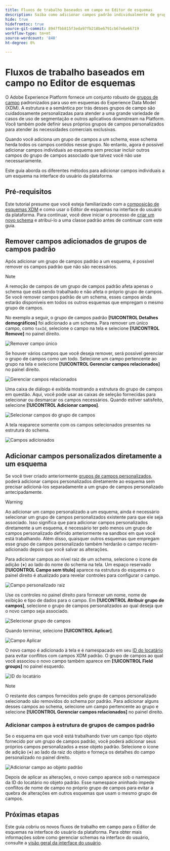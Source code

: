 ```yaml
---
title: Fluxos de trabalho baseados em campo no Editor de esquemas
description: Saiba como adicionar campos padrão individualmente de grupos de campos definidos pelo Adobe aos seus esquemas do Experience Data Model (XDM).
hide: true
hidefromtoc: true
source-git-commit: 8947fbb815f3eda97fb218be6791cb67e6e66719
workflow-type: tm+mt
source-wordcount: '848'
ht-degree: 0%

---
```


# Fluxos de trabalho baseados em campo no Editor de esquemas

O Adobe Experience Platform fornece um conjunto robusto de [grupos de campo](../schema/composition.md#field-group) padronizados para uso em esquemas do Experience Data Model (XDM). A estrutura e a semântica por trás desses grupos de campo são cuidadosamente personalizadas para atender a uma grande variedade de casos de uso de segmentação e outros aplicativos downstream na Platform. Você também pode definir seus próprios grupos de campos personalizados para atender às necessidades comerciais exclusivas.

Quando você adiciona um grupo de campos a um schema, esse schema herda todos os campos contidos nesse grupo. No entanto, agora é possível adicionar campos individuais ao esquema sem precisar incluir outros campos do grupo de campos associado que talvez você não use necessariamente.

Este guia aborda os diferentes métodos para adicionar campos individuais a um esquema na interface do usuário da plataforma.

## Pré-requisitos

Este tutorial presume que você esteja familiarizado com a [composição de esquemas XDM](../schema/composition.md) e como usar o Editor de esquemas na interface do usuário da plataforma. Para continuar, você deve iniciar o processo de [criar um novo schema](./resources/schemas.md) e atribuí-lo a uma classe padrão antes de continuar com este guia.

## Remover campos adicionados de grupos de campos padrão

Após adicionar um grupo de campos padrão a um esquema, é possível remover os campos padrão que não são necessários.

>[!NOTE]
>
>A remoção de campos de um grupo de campos padrão afeta apenas o schema que está sendo trabalhado e não afeta o próprio grupo de campos. Se você remover campos padrão de um schema, esses campos ainda estarão disponíveis em todos os outros esquemas que empregam o mesmo grupo de campos.

No exemplo a seguir, o grupo de campos padrão **[!UICONTROL Detalhes demográficos]** foi adicionado a um schema. Para remover um único campo, como `taxId`, selecione o campo na tela e selecione **[!UICONTROL Remove]** no painel direito.

![Remover campo único](../images/ui/field-based-workflows/remove-single-field.png)

Se houver vários campos que você deseja remover, será possível gerenciar o grupo de campos como um todo. Selecione um campo pertencente ao grupo na tela e selecione **[!UICONTROL Gerenciar campos relacionados]** no painel direito.

![Gerenciar campos relacionados](../images/ui/field-based-workflows/manage-related-fields.png)

Uma caixa de diálogo é exibida mostrando a estrutura do grupo de campos em questão. Aqui, você pode usar as caixas de seleção fornecidas para selecionar ou desmarcar os campos necessários. Quando estiver satisfeito, selecione **[!UICONTROL Adicionar campos]**.

![Selecionar campos do grupo de campos](../images/ui/field-based-workflows/select-fields.png)

A tela reaparece somente com os campos selecionados presentes na estrutura do schema.

![Campos adicionados](../images/ui/field-based-workflows/fields-added.png)

## Adicionar campos personalizados diretamente a um esquema

Se você tiver criado anteriormente [grupos de campos personalizados](./resources/field-groups.md#create), poderá adicionar campos personalizados diretamente ao esquema sem precisar adicioná-los separadamente a um grupo de campos personalizado antecipadamente.

>[!WARNING]
>
>Ao adicionar um campo personalizado a um esquema, ainda é necessário selecionar um grupo de campos personalizados existente para que ele seja associado. Isso significa que para adicionar campos personalizados diretamente a um esquema, é necessário ter pelo menos um grupo de campos personalizado definido anteriormente na sandbox em que você está trabalhando. Além disso, quaisquer outros esquemas que empregam esse grupo de campos personalizado também herdarão o campo recém-adicionado depois que você salvar as alterações.

Para adicionar campos ao nível raiz de um schema, selecione o ícone de adição (**+**) ao lado do nome do schema na tela. Um espaço reservado **[!UICONTROL Campo sem título]** aparece na estrutura do esquema e o painel direito é atualizado para revelar controles para configurar o campo.

![Campo personalizado raiz](../images/ui/field-based-workflows/root-custom-field.png)

Use os controles no painel direito para fornecer um nome, nome de exibição e tipo de dados para o campo. Em **[!UICONTROL Atribuir grupo de campos]**, selecione o grupo de campos personalizados ao qual deseja que o novo campo seja associado.

![Selecionar grupo de campos](../images/ui/field-based-workflows/select-field-group.png)

Quando terminar, selecione **[!UICONTROL Aplicar]**.

![Campo Aplicar](../images/ui/field-based-workflows/apply-field.png)

O novo campo é adicionado à tela e é namespacado em seu [ID do locatário](../api/getting-started.md#know-your-tenant_id) para evitar conflitos com campos XDM padrão. O grupo de campos ao qual você associou o novo campo também aparece em **[!UICONTROL Field groups]** no painel esquerdo.

![ID do locatário](../images/ui/field-based-workflows/tenantId.png)

>[!NOTE]
>
>O restante dos campos fornecidos pelo grupo de campos personalizado selecionado são removidos do schema por padrão. Para adicionar alguns desses campos ao schema, selecione um campo pertencente ao grupo e selecione **[!UICONTROL Gerenciar campos relacionados]** no painel direito.

### Adicionar campos à estrutura de grupos de campos padrão

Se o esquema em que você está trabalhando tiver um campo tipo objeto fornecido por um grupo de campos padrão, você poderá adicionar seus próprios campos personalizados a esse objeto padrão. Selecione o ícone de adição (**+**) ao lado da raiz do objeto e forneça os detalhes do campo personalizado no painel direito.

![Adicionar campo ao objeto padrão](../images/ui/field-based-workflows/add-field-to-standard-object.png)

Depois de aplicar as alterações, o novo campo aparece sob o namespace da ID do locatário no objeto padrão. Esse namespace aninhado impede conflitos de nome de campo no próprio grupo de campos para evitar a quebra de alterações em outros esquemas que usam o mesmo grupo de campos.

## Próximas etapas

Este guia cobriu os novos fluxos de trabalho em campo para o Editor de esquemas na interface do usuário da plataforma. Para obter mais informações sobre como gerenciar schemas na interface do usuário, consulte a [visão geral da interface do usuário](./overview.md).
